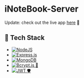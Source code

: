# iNoteBook-Server
Update: check out the live app [here](https://i-note-book-two.vercel.app) 🚀
## 🧰 Tech Stack
- [![NodeJS](https://img.shields.io/badge/Node.js-6DA55F?logo=node.js&logoColor=white)](#)
- [![Express.js](https://img.shields.io/badge/Express.js-%23404d59.svg?logo=express&logoColor=%2361DAFB)](#)
- [![MongoDB](https://img.shields.io/badge/MongoDB-%234ea94b.svg?logo=mongodb&logoColor=white)](#)
- [![Bcrypt.js 🔐](https://img.shields.io/badge/Bcrypt.js-🔐-yellow?style=flat&labelColor=yellow)](#)
- [![JWT 🛡️](https://img.shields.io/badge/JWT-🛡️-yellow?style=flat&labelColor=purple)](#)
